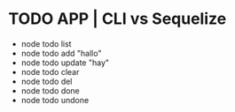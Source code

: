# TODO APP | CLI vs Sequelize

####
* node todo list
* node todo add "hallo"
* node todo update <id> "hay"
* node todo clear 
* node todo del <id>
* node todo done <id>
* node todo undone <id> 
